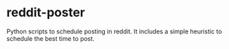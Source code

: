 # reddit-poster
Python scripts to schedule posting in reddit. It includes a simple heuristic to schedule the best time to post.
